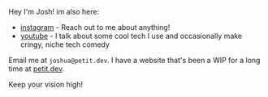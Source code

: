 Hey I'm Josh! im also here:

- [instagram](https://www.instagram.com/josh.petitma/) - Reach out to me about anything!
- [youtube](https://www.youtube.com/channel/UClo6j1DhtvHIKBPcsmCgWlg) - I talk about some cool tech I use and occasionally make cringy, niche tech comedy

Email me at `joshua@petit.dev`. I have a website that's been a WIP for a long time
at [petit.dev](https://petit.dev).

Keep your vision high!
